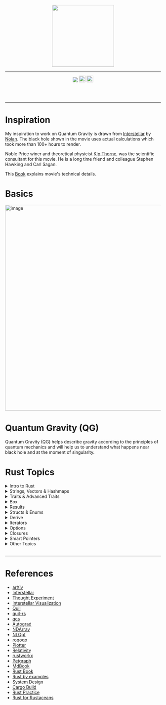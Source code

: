 
<p align="center"> <img height=200 align=center src="https://scitechdaily.com/images/Black-Hole-Accetion-Disc-Art-Illustration-1536x864.jpg"> </p>


---
<p align="center"> <img src="https://img.shields.io/badge/License-GPLv3-blue.svg"> <img height=21  src="https://img.shields.io/badge/rust-%23000000.svg?style=for-the-badge&logo=rust&logoColor=white"> 
<img height=21  src="https://img.shields.io/badge/python-3670A0?style=for-the-badge&logo=python&logoColor=ffdd54">
</p>



<br>
<br>

---
# Inspiration

My inspiration to work on Quantum Gravity is drawn from [Interstellar](https://en.wikipedia.org/wiki/Interstellar_(film)) by [Nolan](https://en.wikipedia.org/wiki/Christopher_Nolan). 
The black hole shown in the movie uses actual calculations which took more than 100+ hours to render.

Noble Price winer and theoretical physicist [Kip Thorne](https://en.wikipedia.org/wiki/Kip_Thorne), was the scientific consultant for this movie. He is a long time friend and colleague Stephen Hawking and Carl Sagan. 


This [Book](https://en.wikipedia.org/wiki/The_Science_of_Interstellar) explains movie's technical details.


# Basics

<img width="666" alt="image" src="https://github.com/rvbug/q-gravity/assets/10928536/777d6cca-3701-4bd8-8a5d-b0b67b733a65">



<br>

# Quantum Gravity (QG)

Quantum Gravity (QG) helps describe gravity according to the principles of quantum mechanics and will help us to understand what happens near black hole and at the moment of singularity.
<br>

# Rust Topics
<details>
  <summary> Intro to Rust </summary>

  ## Basics

> ## Essentials
rustup - Manages rust installation   
cargo new - create a new binary or library  
To run - use `cargo run --bin filename` or `cargp run -q --bin filename`  
  
> ## Print & Format Macros
  Printing is handled by a series of macros defined in std::fmt some of which include. `format!` - writes formatted text to String.   
  Macros expand the coee further and it generates additional code.  
  
  ```rust
  // {:?} - Is the debug print 
  let l = 42;
  println!("The debug version : {life:?}")
  println!("The print version : {life}")

```

> # &self vs Self
self referes to the object you created out of Struct/Enums and it is already created somewhere in the program.  
Self is the actual Struct/Enum itself  


> ## Control flow & Loop

`if .. else`  
`if .. else if .. else`  
`loop { ... }`  
`while condition { ... } `  

> ## Size in memory
```rust
let x = 5;
println!("int is {} bytes", std::mem::size_of_val(&x));
```

> ## Crates vs Modules vs Packages
Crates - Either a library or an executable  
Modules - Helps maintain privacy  
Packages - Build test and share crates  
Paths - A way to name structs, functions etc   


> ### Modules
```rust

//utils.rs
pub fn greet() {
    println!("calling from example_use");
}

// main.rs 
pub mod utils;
use utils::greet;

fn main() {
    println!("Hello, world!");

   greet(); 
}
```



> ## Ownership & Borrowing rules
- Every data will have only one onwer
- Two variables cannot point to same memory location
- You can transfer the ownership by assignment, passing value to a func or returning a value from a func
```rust

fn main() {
  
    let numbers = vec![1,2,3,4]; //main is the owner of variable number

    // if 'numbers' is used, then for will take the ownership
    // solution is to use borrowing '&numbers'

    for display in &numbers { 
        match display {
            3 => println!("three"),
            _ => println!("{}", display),
        }
    }

    println!("length of the vector is {} ", &numbers.len());
}


```



> ## Comments
running `cargo doc` will create a document under taget > doc > all HTML created. run `cargo doc --open` 
```rust
/// Generate library docs for the following item.
//! Generate library docs for the enclosing item.
```



> ## use
```rust
// self - is used to import all public items from a module
//e.g
// event is a submodule from the crate crossterm
event::{self, KeyCode, KeyEventKind},

```
> ## Constants
Always upper case and the value can never change
```
const PI = 3.14
```

> ## Shadowing

```rust
 let mut x = 10;
  {
      x = 20;
  }
  // this prints 20
  println!("{}", x);

let x = "it is now a string
println!("{}, x);

let x = true
println!("{}, x);

```

> ## Expression

```rust
    let value :i32 = 5;

  // output = 5
    let result = value < 5;
    println!("{}", result);

  // output = 5
    let result = if value < 5 {
        true
    }else {
        false
    };
    println!("{}", result);
```

</details>

<details>
  <summary> Strings, Vectors & Hashmaps </summary>

> ## Strings
String Literal = &str is stored on stack and used when the size is known as compiled time. 
Use &str (string slice) while passing to a function. 
In structs use String (owned string), because when struct goes out of scope, it is responsible for cleaning up memory.



```rust

// this is a string slice and is automatically borrowed
let name = "hello" 

// 2 options for owned string 
let owned1 = "owned_string".to_owned();
let owned2 = String::from("owned_option_2");
let owned3 = String::new();

let str_slice = "rakesh string";
let owned_str = "owned".to_owned();
let str_string = String::from("owned from String");

fn print(s : &str) {
  ...
}

print(str_slice); // we do not need to add &str_slice
print(&owned_str); 
print(&str_string);

// in struct
struct Emp {
    name: String,
}
let emp2 = Emp {
    name: String::from("hello"),
};

print(&emp2.name);



```

> ## Vectors
```rust

  // basic
  // let mut vec = Vec::new();
  let mut vec: Vec<i64> = vec![1,2,3];
  println!("{:?}", &vec);
  vec.push(4);
  vec.pop(); 
  println!("{:?}", vec);

  //simple example
  let vector = vec![1,2,4,5];
  for i in vector {
    println!("value is : {}", i);
  }
  

  // another example

  struct TestScore {
    name: String,
    score: u32,
  }

  let vector = vec![
    TestScore {name: "john".to_string(), score : 95 },
    TestScore {name: "doe".to_string(), score : 97 },
  ];

  for i in vector {
    println!{"Name : {}, Score: {}", i.name, i.score);
    // for this to work, you need to use debug trait
    //println!("{:?}", i);
  }


```

> ## HashMap

- HashMap - Arrays, Vectors and Tuples -> Ordered data structures which uses index numbers to access the value. HashMap Performance is much better than index based as it uses keys and value to access regardless of the size of the data. It uses Hash tables and in rust it is called as hashmap   

```rust
use std::collections::HashMap;

fn main() {

    let mut maps = HashMap::new();
    maps.insert(1,2);
    maps.insert(3,4);
    maps.insert(5,6);

println!("{:#?} - {:#?}", maps.keys(), maps.values());
println!("{:#?}", maps);

// to remove use
//maps.remove(key)

use std::collections::HashMap;


    let mut map: HashMap<u8, &str> = HashMap::new();
    map.insert(1, "Hello");
    println!("{:?}", map);

    match map.get(&1) {
        Some(&v) => println!("{}", v),
        None => println!("None"),
    }


// using struct
#[derive(Debug)]
struct Person {
    name: String,
    age: u8,
}

let mut hmap: HashMap<u8, Person> = HashMap::new();
hmap.insert(1, Person { name: "John".to_string(), age: 30 });
println!("{:?}", hmap);



}
```

</details>

<details>
  <summary>Traits & Advanced Traits</summary>

  > ## Traits & Impl
In OOPs, we have data and methods as 1 unit. In rust, data is in Struct/Enum and traits which define the behaviour is kept separately.  
**`Traits allows different type to share the same behaviour`**

```rust

struct Person {
    name: String,
}

struct Animal {
    breed: String,
}

// ideally definition only
trait Eat{
    //default method
    fn eat(&self) {
    println!("Hello please eat default");
  }
}

//implementation details
impl Eat for Person {
  fn eat(&self) {
    println!("
  }
}

//triggers default implementation 
impl Eat for Animal{}

```
  
> ### Advanced Traits
The item is an associate type - A placeholder to add to traits and methods can use this placeholder.This type is unknown till we implement the trait.
If this trait is implement on vector of int then this item will be an int. 


```rust
trait Iterator {
    type Item;

    fn next(&mut self) -> Option<Self::Item>;
}


```
</details>

<details>
  <summary> Box </summary>

> ## Box
Helps stores dynamically sized data especially during the compile time, e.g. user input and it ca also grow and shrink dynamically. Especially when you want to transfer large amount of data without expensive copy/clone.
Or Want to own a value by it's particular trait and not by specific type.

All three (Box<T>, Vec<T>, HashMap<K, V>) manage ownership of their data. When they go out of scope, the memory is automatically deallocated.  
Box<T> is ideal for storing a single dynamically sized value.  
Vec<T> is better for storing collections of the same type, where the size can change.  
HashMap<K, V> is efficient for storing key-value pairs, allowing fast lookups based on keys.  

```rust


```
</details>


<details>
  <summary> Results </summary>

> ## Result
```rust
fn divide(a:i32, b:i32) -> Result<i32, String> {
    if b == 0 {
        Err("Error divide by zero".to_string())
    } else {
        Ok(a/b)
    }
}

fn main() {
    let result = divide(10, 0);
    match result {
        Ok(x) => println!("Result = {}", x),
        Err(e) => println!("Error = {}", e)
    }
}
```

</details>


<details>
  <summary>Structs & Enums </summary>

> ## Structure
Creating related data together

```rust
struct Point (u8, u8, u8);

impl Point {
    fn display_point(& self) {
        println!("Point is {} {} {} ", self.0, self.1, self.2);
    }

    fn twice(&self) -> Self {
        Point(self.0 * 2, self.1 * 2, self.2 * 2)
    }

    fn mut_twice(&mut self) -> Self {
        self.0 *= 2;
        self.1 *= 2;
        self.2 *= 2;
        Point(self.0, self.1, self.2)
    }
}

// to call you can use this in main function
let p = Point(1, 2, 3);
// this will not change the point 
p.twice().display_point();
// if I call just the display, it will show the original value
p.display_point();
// another way of calling this is
p = Point::twice(&self)
p.display_point();
// I want to modify the original point itself
let mut p = Point(1,2,3);
p.mut_twice.display_point();
// another way of calling this is
p = Point::mut_twice(&mut self)
p.display_point();

```

> ## Enums 
For grouping related things and use for choice. Associated values are also a feature to store additional data.
``` rust

// simple enums
enum Animal {
cat,
dog,
}

// associate values

enum Shapes {
  Square {length : f64}
  Circle { radius : f64 }
}

// we can also use if let
if let Shapes:: Square {length} == Square {
  ....
}


```

</details>

<details>
  <summary> Derive </summary>

> # derive
To implement a functionality on a struct or enums we use derive macro.
If you want to copy a struct or enum then use `#[derive(Debug , Clone, Copy]`. 
Use it when you have smaller struct or enum to avoid expensive copy

```rust
  //no reference is required 
  fn print_name(name: Employee_Struct) { .. }
  

```

</details>


<details>
  <summary> Iterators </summary>
 > ## Iterators
 If you use iter_into() then it will own the data instead of slices

```rust
# references
let values = vec![1,2,3,4,5];
let mul_by_2 = |x| x * 2;
let new_values = values.iter().map(mul_by_2).collect::<Vec<i32>>();
println!("{:?}", new_values);

```
</details>

<details>
  <summary> Options </summary>
  
> ## Options
will either have a value or none
```rust

 let name: Option<String> = Some("John".to_string());

  //safe unwrap the values
  match name {
    Some(name) => println!("Hello, {}!", name),
    None => println!("Hello, world!"),

  } 

// unsafe unwrap the values
 name.expect()

//forced unwrap
name.unwrap()

// if variable is mut then
let mut age: Option<&u8> = Some(20)
match age.mut()
// ... 

let unwrapped = name.unwrap_or_else( || {
// ...
}

// check if there is a value
// use is_some or is_null
if name.is_some() {
//  ...
} else { ...}

```
</details>

<details>
  <summary> Closures </summary>

> ## Closures
Closures are functions with no name. Closures can access variables outside it's body and also can be passed to a function.  

> ### Simple Closures
```rust

// basic
// let variable_name = | paramerters | -> Return type {
//    BODY
//  }

let sum = |a : i32, b : i32|  a + b;
let prd = |a:  i32, b: i32 | a * b; 
println("Sum is {}", sum(10, 20));
println!(Product is {}", prd(10,20));

```
> ### Closures in function
```rust
    fn use_closures<T>(a:i32, b:i32, func:T) -> i32 
        where T: Fn(i32, i32) -> i32 { 
        func(a, b)
    }
    
    use_closures(10, 20, |a, b| a + b);
    use_closures(10, 20, |a, b| a * b);

    let sum = |a : i32, b : i32|  a + b;
    let prd = |a:  i32, b: i32 | a * b; 

    println!("Sum is {}", use_closures(10, 20, sum));
    println!("product is {}", use_closures(10,20, prd));


```
</details>

<details>
  <summary> Smart Pointers </summary>
  When you know the size of the memory during compile time then it is static memory allcoation (on stack) otherwise it is called dynamic memory allocation (on heap).
  e.g. `let x: 132 = 5` allocates 4 bytes at compile time. 
  
> ## Box
Box is used when you have large amount of data stored on the heap and pointers are stored on the stack.
```rust



```
</details>

<details>
  <summary> Other Topics </summary>

- Error Handling
- Generics
- Lifetimes
- Automated Test
- I/O project
- Iterators 
- Cargo 
- Crates
- Concurrency
- OOPs
- Patterns and Matching

Advanced
- Unsafe Rust
- Advanced Traits & Traits objects
- Advanced types
- Advanced func and closures
- Macros
- &str & String
- Stack vs Heap

- Associated types 
- Processes
- Threads (how to view processes and their associated threads - project)
- Blog to write on how the threads, processes work in Rust - Detailed one
- Async Await

</details>


<br>

---
# References

* [arXiv](https://arxiv.org/)
* [Interstellar](https://en.wikipedia.org/wiki/Interstellar_(film))
* [Thought Experiment](https://en.wikipedia.org/wiki/Einstein%27s_thought_experiments)
* [Interstellar Visualization](https://www.space.com/27692-science-of-interstellar-infographic.html)
* [Quil](https://github.com/quil-lang/quil)
* [quil-rs](https://docs.rs/quil-rs/latest/quil_rs/)
* [qcs](https://docs.rs/qcs/latest/qcs/)
* [Autograd](https://docs.rs/autograd/latest/autograd/)
* [NDArray](https://docs.rs/ndarray/0.15.6/ndarray/)
* [NLOpt](https://docs.rs/nlopt/latest/nlopt/)  
* [roqoqo](https://hqsquantumsimulations.github.io/qoqo_examples/)  
* [Plotter](https://plotters-rs.github.io/book/basic/overview.html)   
* [Relativity](https://geometry-of-relativity.net/rotations-in-spacetime/)    
* [rustworkx](https://github.com/Qiskit/rustworkx/tree/main)    
* [Petgraph](https://docs.rs/petgraph/0.6.4/petgraph/index.html)    
* [MdBook](https://rust-lang.github.io/mdBook/guide/creating.html)      
* [Rust Book](https://doc.rust-lang.org/book/)  
* [Rust by examples](https://doc.rust-lang.org/rust-by-example/hello/print/print_debug.html)    
* [System Design](https://github.com/systemdesign42/system-design)    
* [Cargo Build](https://doc.rust-lang.org/cargo/commands/build-commands.html)   
* [Rust Practice](https://doc.rust-lang.org/)  
* [Rust for Rustaceans](https://rust-for-rustaceans.com/)


